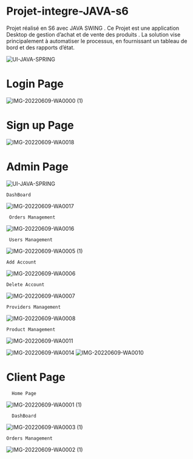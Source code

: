 # Projet-integre-JAVA-s6
Projet réalisé en S6 avec JAVA SWING . Ce Projet est une application Desktop de gestion d’achat et de vente des produits . La solution vise principalement à automatiser le processus, en fournissant un tableau de bord et des rapports d’état. 


![UI-JAVA-SPRING](https://user-images.githubusercontent.com/83381574/220209158-6396cd2c-7da2-4e54-87a9-f7e3efd20e84.jpg)
# Login Page
       
       
![IMG-20220609-WA0000 (1)](https://github.com/anouarmkt/Projet-integre-JAVA-s6/assets/83381574/1823698d-1a3b-4992-9707-4f0da1c703be)

# Sign up Page

![IMG-20220609-WA0018](https://github.com/anouarmkt/Projet-integre-JAVA-s6/assets/83381574/4a8e6849-9ceb-4217-9dbd-ae73c6da500a)

# Admin Page

![UI-JAVA-SPRING](https://user-images.githubusercontent.com/83381574/220209158-6396cd2c-7da2-4e54-87a9-f7e3efd20e84.jpg)

    DashBoard

![IMG-20220609-WA0017](https://github.com/anouarmkt/Projet-integre-JAVA-s6/assets/83381574/1dd96767-7485-4687-923d-eea663976d9d)

     Orders Management
![IMG-20220609-WA0016](https://github.com/anouarmkt/Projet-integre-JAVA-s6/assets/83381574/54bd4ef4-6903-4ba5-94cb-c87834cea958)
  
     Users Management

![IMG-20220609-WA0005 (1)](https://github.com/anouarmkt/Projet-integre-JAVA-s6/assets/83381574/295ebf43-b89d-4aaf-b084-f049067817c7)


    Add Account

![IMG-20220609-WA0006](https://github.com/anouarmkt/Projet-integre-JAVA-s6/assets/83381574/79bedd83-e4ad-426d-b532-093fc1ab08ff)

    Delete Account
![IMG-20220609-WA0007](https://github.com/anouarmkt/Projet-integre-JAVA-s6/assets/83381574/e03e2902-0369-4050-8dd5-20aec194c0d2)

    Providers Management
![IMG-20220609-WA0008](https://github.com/anouarmkt/Projet-integre-JAVA-s6/assets/83381574/06c5b5ad-f11d-4cc0-83ad-276345403c3d)

    Product Management
![IMG-20220609-WA0011](https://github.com/anouarmkt/Projet-integre-JAVA-s6/assets/83381574/6fdcb0cd-f6a6-4b02-bbf6-b2fba5d02ef0)

![IMG-20220609-WA0014](https://github.com/anouarmkt/Projet-integre-JAVA-s6/assets/83381574/37b9d3f9-14b7-45d8-8678-7e7cdfd148d6)
![IMG-20220609-WA0010](https://github.com/anouarmkt/Projet-integre-JAVA-s6/assets/83381574/5aae80d4-7a61-47d4-b898-dac452742796)
# Client Page
      Home Page
![IMG-20220609-WA0001 (1)](https://github.com/anouarmkt/Projet-integre-JAVA-s6/assets/83381574/44b39b7a-8e28-427c-8d25-4811c48d70b7)
      
      DashBoard
![IMG-20220609-WA0003 (1)](https://github.com/anouarmkt/Projet-integre-JAVA-s6/assets/83381574/7fe16728-8616-4eaa-a3ef-79216b0d4c9a)

    Orders Management
![IMG-20220609-WA0002 (1)](https://github.com/anouarmkt/Projet-integre-JAVA-s6/assets/83381574/7131f09e-3853-4679-9026-110ec818d436)


